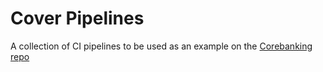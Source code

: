 # Cover Pipelines
A collection of CI pipelines to be used as an example on the [Corebanking repo](https://github.com/diffblue/CoreBanking)
